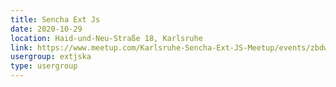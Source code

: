 ```yaml
---
title: Sencha Ext Js
date: 2020-10-29
location: Haid-und-Neu-Straße 18, Karlsruhe
link: https://www.meetup.com/Karlsruhe-Sencha-Ext-JS-Meetup/events/zbdwcpybcnbmc/
usergroup: extjska
type: usergroup
---
```

